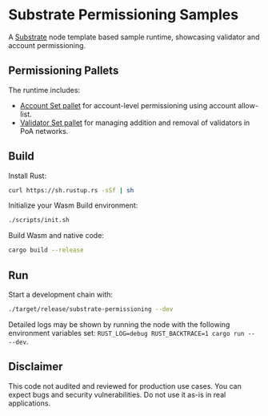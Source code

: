 # Substrate Permissioning Samples

A [Substrate](https://github.com/paritytech/substrate) node template based sample runtime, showcasing validator and account permissioning.

## Permissioning Pallets

The runtime includes:

* [Account Set pallet](https://github.com/gautamdhameja/substrate-account-set) for account-level permissioning using account allow-list.
* [Validator Set pallet](https://github.com/gautamdhameja/substrate-validator-set) for managing addition and removal of validators in PoA networks.

## Build

Install Rust:

```bash
curl https://sh.rustup.rs -sSf | sh
```

Initialize your Wasm Build environment:

```bash
./scripts/init.sh
```

Build Wasm and native code:

```bash
cargo build --release
```

## Run

Start a development chain with:

```bash
./target/release/substrate-permissioning --dev
```

Detailed logs may be shown by running the node with the following environment variables set: `RUST_LOG=debug RUST_BACKTRACE=1 cargo run -- --dev`.

## Disclaimer

This code not audited and reviewed for production use cases. You can expect bugs and security vulnerabilities. Do not use it as-is in real applications.
